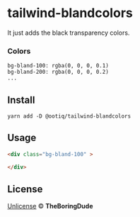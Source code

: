 # tailwind-blandcolors
It just adds the black transparency colors.

### Colors
```
bg-bland-100: rgba(0, 0, 0, 0.1)
bg-bland-200: rgba(0, 0, 0, 0.2)
...
```

## Install
```
yarn add -D @ootiq/tailwind-blandcolors
```

## Usage
```html
<div class="bg-bland-100" >

</div>
```

## License
[Unlicense](./LICENSE)
&copy; **TheBoringDude**